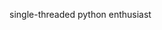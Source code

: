 <!-- [![Veer's GitHub Header](./assets/new-header.png)](https://veerbia.github.io) My name is Veer, and I'm an CS + Math student at the University of British Columbia. Check out:

- 📊 [CensusGPT](https://censusgpt.com/)
- 🌉 [SanFranciscoGPT](https://censusgpt.com/sf)
- 🏀 [HoopsGPT](https://hoopsgpt.ai/)
- 👤 [ShareCharacterAI](https://chrome.google.com/webstore/detail/sharecharacterai-copy-cha/lheaackdnillimheijacknleojfobopn)

 -->
 single-threaded python enthusiast
